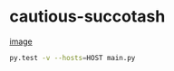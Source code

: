 # cautious-succotash


[image](succotash.jpg "Succotash")


```bash
py.test -v --hosts=HOST main.py
```

